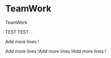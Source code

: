 # TeamWork
TeamWork

TEST
TEST

Add more lines !

Add more lines !Add more lines !Add more lines !


